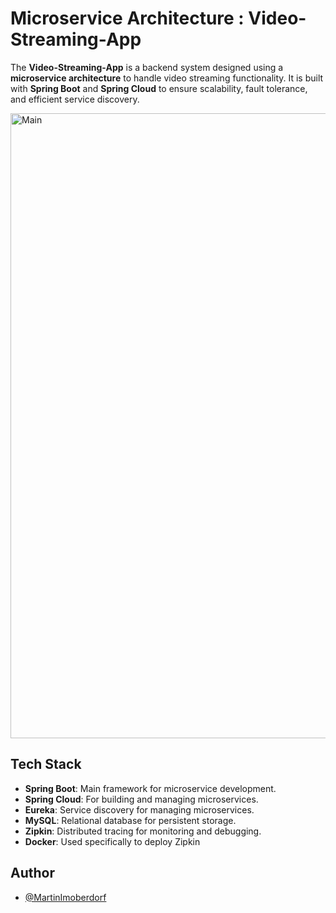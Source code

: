 # Microservice Architecture : Video-Streaming-App

The **Video-Streaming-App** is a backend system designed using a **microservice architecture** to handle video streaming functionality. It is built with **Spring Boot** and **Spring Cloud** to ensure scalability, fault tolerance, and efficient service discovery.

<img src="https://github.com/MartinImoberdorf/Microservice-Architecture---Video-Streaming-App/blob/main/Architecture.png" alt="Main" width="1000" />

## Tech Stack

- **Spring Boot**: Main framework for microservice development.
- **Spring Cloud**: For building and managing microservices.
- **Eureka**: Service discovery for managing microservices.
- **MySQL**: Relational database for persistent storage.
- **Zipkin**: Distributed tracing for monitoring and debugging.
- **Docker**: Used specifically to deploy Zipkin


## Author

- [@MartinImoberdorf](https://www.github.com/MartinImoberdorf)
